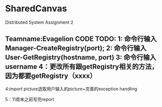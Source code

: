 # SharedCanvas
Distributed System Assignment 2

Teamname:Evagelion
CODE TODO:
1: 命令行输入Manager-CreateRegistry(port);
2: 命令行输入User-GetRegistry(hostname, port)
3: 命令行输入username
4：更改所有跟getRegistry相关的方法，因为都要getRegistry（xxxx）
-----------------------
4:import picture选取用户输入的picture+完善的exception handling

5：11周末之前写完report
